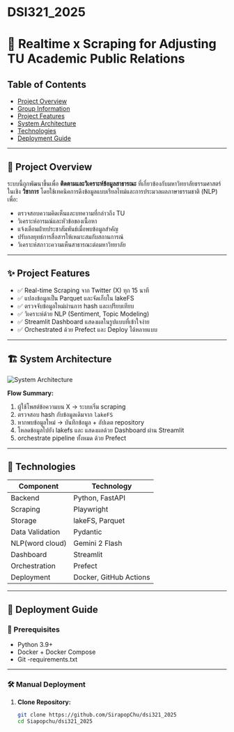 # DSI321_2025
# 📡 Realtime x Scraping for Adjusting TU Academic Public Relations

## Table of Contents

- [Project Overview](#project-overview)
- [Group Information](#group-information)
- [Project Features](#project-features)
- [System Architecture](#system-architecture)
- [Technologies](#technologies)
- [Deployment Guide](#deployment-guide)

---

## 📘 Project Overview

ระบบนี้ถูกพัฒนาขึ้นเพื่อ **ติดตามและวิเคราะห์ข้อมูลสาธารณะ** ที่เกี่ยวข้องกับมหาวิทยาลัยธรรมศาสตร์ในเชิง **วิชาการ** โดยใช้เทคนิคการดึงข้อมูลแบบเรียลไทม์และการประมวลผลภาษาธรรมชาติ (NLP) เพื่อ:

- ตรวจสอบความคิดเห็นและบทความที่กล่าวถึง TU
- วิเคราะห์อารมณ์และหัวข้อของเนื้อหา
- แจ้งเตือนฝ่ายประชาสัมพันธ์เมื่อพบข้อมูลสำคัญ
- ปรับกลยุทธ์การสื่อสารให้เหมาะสมกับสถานการณ์
- วิเคราะห์สภาวะความเห็นสาธารณะต่อมหาวิทยาลัย

---

## ✨ Project Features

- ✅ Real-time Scraping จาก Twitter (X) ทุก 15 นาที 
- ✅ แปลงข้อมูลเป็น Parquet และจัดเก็บใน lakeFS
- ✅ ตรวจจับข้อมูลใหม่ผ่านการ hash และเปรียบเทียบ
- ✅ วิเคราะห์ด้วย NLP (Sentiment, Topic Modeling)
- ✅ Streamlit Dashboard แสดงผลในรูปแบบที่เข้าใจง่าย
- ✅ Orchestrated ด้วย Prefect และ Deploy ได้หลายแบบ

---

## 🏗️ System Architecture

![System Architecture](./path-to-your-image.png)

**Flow Summary:**

1. ผู้ใช้โพสต์ข้อความบน X → ระบบเริ่ม scraping
2. ตรวจสอบ hash กับข้อมูลเดิมจาก `lakeFS`
3. หากพบข้อมูลใหม่ → บันทึกข้อมูล + อัปเดต repository
4. โหลดข้อมูลไปยัง lakefs และ แสดงผลด้วย Dashboard ผ่าน Streamlit
5. orchestrate pipeline ทั้งหมด ด้วย Prefect

---

## 🧪 Technologies

| Component           | Technology             |
|---------------------|------------------------|
| Backend             | Python, FastAPI        |
| Scraping            | Playwright             |
| Storage             | lakeFS, Parquet        |
| Data Validation     | Pydantic               |
| NLP(word cloud)     | Gemini 2 Flash         |
| Dashboard           | Streamlit              |
| Orchestration       | Prefect                |
| Deployment          | Docker, GitHub Actions |

---

## 🚀 Deployment Guide

### 🧰 Prerequisites

- Python 3.9+
- Docker + Docker Compose
- Git
-requirements.txt
---

### 🛠️ Manual Deployment

1. **Clone Repository:**

   ```bash
   git clone https://github.com/SirapopChu/dsi321_2025
   cd Siapopchu/dsi321_2025
